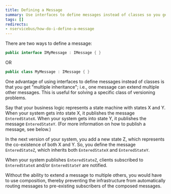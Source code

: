 ```yaml
---
title: Defining a Message
summary: Use interfaces to define messages instead of classes so you get multiple inheritance.
tags: []
redirects:
- nservicebus/how-do-i-define-a-message
---
```


There are two ways to define a message:

```C#
public interface IMyMessage : IMessage { }
```

 OR

```C#
public class MyMessage : IMessage { }
```

One advantage of using interfaces to define messages instead of classes is that you get "multiple inheritance"; i.e., one message can extend multiple other messages. This is useful for solving a specific class of versioning problems.

Say that your business logic represents a state machine with states X and Y. When your system gets into state X, it publishes the message `EnteredStateX`. When your system gets into state Y, it publishes the message `EnteredStateY`. (For more information on how to publish a message, see below.)

In the next version of your system, you add a new state Z, which represents the co-existence of both X and Y. So, you define the message `EnteredStateZ`, which inherits both `EnteredStateX` and `EnteredStateY`.

When your system publishes `EnteredStateZ`, clients subscribed to `EnteredStateX` and/or `EnteredStateY` are notified.

Without the ability to extend a message to multiple others, you would have to use composition, thereby preventing the infrastructure from automatically routing messages to pre-existing subscribers of the composed messages.

